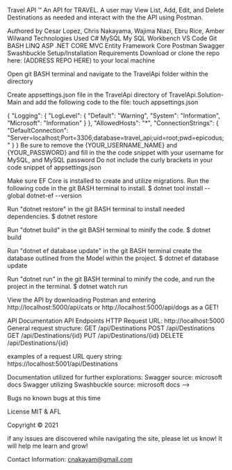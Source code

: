 Travel API ™️
An API for TRAVEL. A user may View List, Add, Edit, and Delete Destinations as needed and interact with the the API using Postman.



Authored by Cesar Lopez, Chris Nakayama, Wajima Niazi, Ebru Rice, Amber Wilwand
Technologies Used
C#
MySQL
My SQL Workbench
VS Code
Git BASH
LINQ
ASP .NET CORE MVC
Entity Framework Core
Postman
Swagger
Swashbuckle
Setup/Installation Requirements
Download or clone the repo here: (ADDRESS REPO HERE)
to your local machine

Open git BASH terminal and navigate to the TravelApi folder within the directory

Create appsettings.json file in the TravelApi directory of TravelApi.Solution-Main and add the following code to the file: touch appsettings.json

{
  "Logging":
  {
    "LogLevel":
    {
      "Default": "Warning",
      "System": "Information",
      "Microsoft": "Information"
    }
  },
  "AllowedHosts": "*",
  "ConnectionStrings":
  {
    "DefaultConnection": "Server=localhost;Port=3306;database=travel_api;uid=root;pwd=epicodus;"
  }
}
Be sure to remove the {YOUR_USERNAME_NAME} and {YOUR_PASSWORD} and fill in the the code snippet with your username for MySQL, and MySQL password Do not include the curly brackets in your code snippet of appsettings.json

Make sure EF Core is installed to create and utilize migrations. Run the following code in the git BASH terminal to install. $ dotnet tool install --global dotnet-ef --version 

Run "dotnet restore" in the git BASH terminal to install needed dependencies. $ dotnet restore

Run "dotnet build" in the git BASH terminal to minify the code. $ dotnet build

Run "dotnet ef database update" in the git BASH terminal create the database outlined from the Model within the project. $ dotnet ef database update

Run "dotnet run" in the git BASH terminal to minify the code, and run the project in the terminal. $ dotnet watch run

View the API by downloading Postman and entering http://localhost:5000/api/cats or http://localhost:5000/api/dogs as a GET!

API Documentation
API Endpoints
HTTP Request URL: http://localhost:5000
General request structure:
GET /api/Destinations
POST /api/Destinations
GET /api/Destinations/{id}
PUT /api/Destinations/{id}
DELETE /api/Destinations/{id} 

examples of a request URL query string:
https://localhost:5001/api/Destinations

Documentation utilized for further explorations:
Swagger source: microsoft docs
Swagger utilizing Swashbuckle source: microsoft docs -->

Bugs
no known bugs at this time

License
MIT & AFL

Copyright ©️ 2021 

if any issues are discovered while navigating the site, please let us know! It will help me learn and grow!

Contact Information: cnakayam@gmail.com
